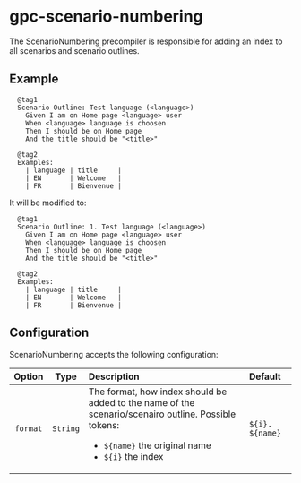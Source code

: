 # gpc-scenario-numbering

The ScenarioNumbering precompiler is responsible for adding an index to all scenarios and scenario outlines.

## Example

```gherkin
  @tag1
  Scenario Outline: Test language (<language>)
    Given I am on Home page <language> user
    When <language> language is choosen
    Then I should be on Home page
    And the title should be "<title>"

  @tag2
  Examples:
    | language | title     |
    | EN       | Welcome   |
    | FR       | Bienvenue |
```
It will be modified to:
```gherkin
  @tag1
  Scenario Outline: 1. Test language (<language>)
    Given I am on Home page <language> user
    When <language> language is choosen
    Then I should be on Home page
    And the title should be "<title>"

  @tag2
  Examples:
    | language | title     |
    | EN       | Welcome   |
    | FR       | Bienvenue |
```

## Configuration

ScenarioNumbering accepts the following configuration:

| Option | Type | Description | Default |
|:------:|:----:|:------------|:--------|
| `format` | `String` | The format, how index should be added to the name of the scenario/scenairo outline. Possible tokens: <ul><li>`${name}` the original name</li><li>`${i}` the index</li></ul> | `${i}. ${name}` |